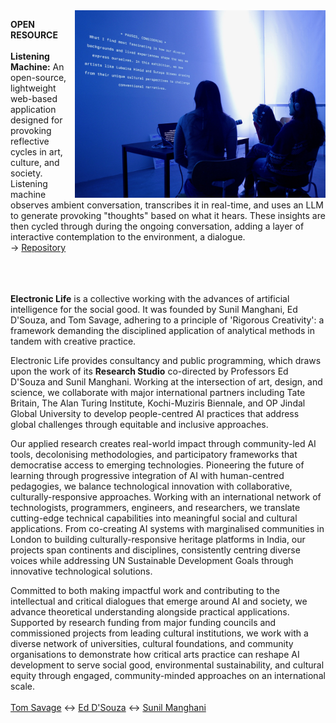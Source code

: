 <img src="https://raw.githubusercontent.com/electronic-life/listening_machine/refs/heads/main/image1c.jpg" alt="listening_machine" title="listening_machine" align="right" height="300" />

<b>OPEN RESOURCE</b><br><br>
<b>Listening Machine:</b> An open-source, lightweight web-based application designed for provoking reflective cycles in art, culture, and society. Listening machine observes ambient conversation, transcribes it in real-time, and uses an LLM to generate provoking "thoughts" based on what it hears. These insights are then cycled through during the ongoing conversation, adding a layer of interactive contemplation to the environment, a dialogue. 
<br>→ <a href="https://github.com/orgs/electronic-life/repositories">Repository</a>

<br><br><br>
<b>Electronic Life</b> is a collective working with the advances of artificial intelligence for the social good.  It was founded by Sunil Manghani, Ed D'Souza, and Tom Savage, adhering to a principle of 'Rigorous Creativity': a framework demanding the disciplined application of analytical methods in tandem with creative practice. 

Electronic Life provides consultancy and public programming, which draws upon the work of its <b>Research Studio</b> co-directed by Professors Ed D'Souza and Sunil Manghani. Working at the intersection of art, design, and science, we collaborate with major international partners including Tate Britain, The Alan Turing Institute, Kochi-Muziris Biennale, and OP Jindal Global University to develop people-centred AI practices that address global challenges through equitable and inclusive approaches.

Our applied research creates real-world impact through community-led AI tools, decolonising methodologies, and participatory frameworks that democratise access to emerging technologies. Pioneering the future of learning through progressive integration of AI with human-centred pedagogies, we balance technological innovation with collaborative, culturally-responsive approaches. Working with an international network of technologists, programmers, engineers, and researchers, we translate cutting-edge technical capabilities into meaningful social and cultural applications. From co-creating AI systems with marginalised communities in London to building culturally-responsive heritage platforms in India, our projects span continents and disciplines, consistently centring diverse voices while addressing UN Sustainable Development Goals through innovative technological solutions.

Committed to both making impactful work and contributing to the intellectual and critical dialogues that emerge around AI and society, we advance theoretical understanding alongside practical applications. Supported by research funding from major funding councils and commissioned projects from leading cultural institutions, we work with a diverse network of universities, cultural foundations, and community organisations to demonstrate how critical arts practice can reshape AI development to serve social good, environmental sustainability, and cultural equity through engaged, community-minded approaches on an international scale.
<br><br>
[Tom Savage](https://sav.phd/about.html) $\leftrightarrow$ 
[Ed D'Souza](https://www.southampton.ac.uk/people/5x2phn/professor-ed-dsouza) $\leftrightarrow$ [Sunil Manghani](https://medium.com/the-ai-and-arts-forum/sunil-manghani-9658530f8785)
